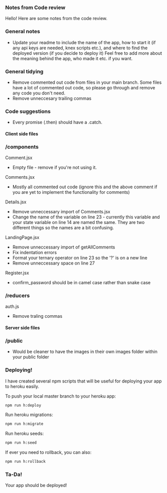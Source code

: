 ### Notes from Code review

Hello! Here are some notes from the code review.

### General notes
* Update your readme to include the name of the app, how to start it (if any api keys are needed, knex scripts etc.), and where to find the deployed version (if you decide to deploy it) Feel free to add more about the meaning behind the app, who made it etc. if you want.

### General tidying
* Remove commented out code from files in your main branch. Some files have a lot of commented out code, so please go through and remove any code you don't need.
* Remove unneccesary trailing commas

### Code suggestions
* Every promise (.then) should have a .catch.

#### Client side files

### /components

Comment.jsx
* Empty file - remove if you're not using it.

Comments.jsx
* Mostly all commented out code (ignore this and the above comment if you are yet to implement the functionality for comments)

Details.jsx
* Remove unneccessary import of Comments.jsx
* Change the name of the variable on line 23 - currently this variable and your state variable on line 14 are named the same. They are two different things so the names are a bit confusing. 

LandingPage.jsx
* Remove unneccessary import of getAllComments
* Fix indentation errors
* Format your ternary operator on line 23 so the '?' is on a new line
* Remove unneccessary space on line 27

Register.jsx
* confirm_password should be in camel case rather than snake case

### /reducers

auth.js
* Remove traling commas

#### Server side files

### /public

* Would be cleaner to have the images in their own images folder within your public folder


### Deploying!

I have created several npm scripts that will be useful for deploying your app to heroku easily.

To push your local master branch to your heroku app:
```sh
npm run h:deploy
```

Run heroku migrations:
```sh
npm run h:migrate
```

Run heroku seeds:
```sh
npm run h:seed
```

If ever you need to rollback, you can also:
```sh
npm run h:rollback
```


### Ta-Da!
Your app should be deployed!
